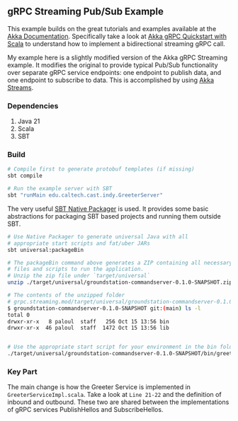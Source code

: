 ## gRPC Streaming Pub/Sub Example

This example builds on the great tutorials and examples available at the [Akka Documentation](https://doc.akka.io). 
Specifically take a look at [Akka gRPC Quickstart with Scala](https://doc.akka.io/docs/akka-grpc/current/quickstart-scala/streaming.html)
to understand how to implement a bidirectional streaming gRPC call. 

My example here is a slightly modified version of the Akka gRPC Streaming example. It modifies 
the original to provide typical Pub/Sub functionality over separate gRPC service endpoints: one
endpoint to publish data, and one endpoint to subscribe to data. This is accomplished by using 
[Akka Streams](https://doc.akka.io/docs/akka/current/stream/index.html).

### Dependencies
1. Java 21
2. Scala 
3. SBT

### Build
```bash
# Compile first to generate protobuf templates (if missing)
sbt compile

# Run the example server with SBT
sbt "runMain edu.caltech.cast.indy.GreeterServer"
```
The very useful [SBT Native Packager](https://www.scala-sbt.org/sbt-native-packager/) is used. It provides
some basic abstractions for packaging SBT based projects and running them outside SBT.
```bash
# Use Native Packager to generate universal Java with all
# appropriate start scripts and fat/uber JARs
sbt universal:packageBin

# The packageBin command above generates a ZIP containing all necessary
# files and scripts to run the application. 
# Unzip the zip file under `target/universal`
unzip ./target/universal/groundstation-commandserver-0.1.0-SNAPSHOT.zip

# The contents of the unzipped folder 
# grpc.streaming.mod/target/universal/groundstation-commandserver-0.1.0-SNAPSHOT
$ groundstation-commandserver-0.1.0-SNAPSHOT git:(main) ls -l
total 0
drwxr-xr-x   8 paloul  staff   256 Oct 15 13:56 bin
drwxr-xr-x  46 paloul  staff  1472 Oct 15 13:56 lib


# Use the appropriate start script for your environment in the bin folder
./target/universal/groundstation-commandserver-0.1.0-SNAPSHOT/bin/greeter-server
```

### Key Part
The main change is how the Greeter Service is implemented in `GreeterServiceImpl.scala`.
Take a look at `Line 21-22` and the definition of inbound and outbound. These two are shared
between the implementations of gRPC services PublishHellos and SubscribeHellos.

